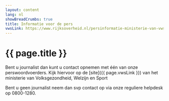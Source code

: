 ```yaml
---
layout: content
lang: nl
showBreadCrumbs: true
title: Informatie voor de pers
vwsLink: https://www.rijksoverheid.nl/persinformatie-ministerie-van-vws/woordvoerders
---
```


# {{ page.title }}

Bent u journalist dan kunt u contact opnemen met één van onze perswoordvoerders. Kijk hiervoor op de [site]({{ page.vwsLink }}) van het ministerie van Volksgezondheid, Welzijn en Sport

Bent u geen journalist neem dan svp contact op via onze reguliere helpdesk op 0800-1280.

